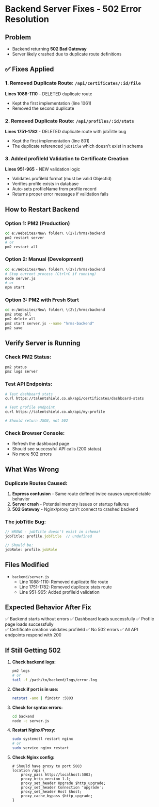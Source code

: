 # Backend Server Fixes - 502 Error Resolution

## Problem
- Backend returning **502 Bad Gateway**
- Server likely crashed due to duplicate route definitions

## ✅ Fixes Applied

### 1. Removed Duplicate Route: `/api/certificates/:id/file`
**Lines 1088-1110** - DELETED duplicate route
- Kept the first implementation (line 1061)
- Removed the second duplicate

### 2. Removed Duplicate Route: `/api/profiles/:id/stats`
**Lines 1751-1782** - DELETED duplicate route with jobTitle bug
- Kept the first implementation (line 801)
- The duplicate referenced `jobTitle` which doesn't exist in schema

### 3. Added profileId Validation to Certificate Creation
**Lines 951-965** - NEW validation logic
- Validates profileId format (must be valid ObjectId)
- Verifies profile exists in database
- Auto-sets profileName from profile record
- Returns proper error messages if validation fails

## How to Restart Backend

### Option 1: PM2 (Production)
```bash
cd e:/Websites/New\ folder\ \(2\)/hrms/backend
pm2 restart server
# or
pm2 restart all
```

### Option 2: Manual (Development)
```bash
cd e:/Websites/New\ folder\ \(2\)/hrms/backend
# Stop current process (Ctrl+C if running)
node server.js
# or
npm start
```

### Option 3: PM2 with Fresh Start
```bash
cd e:/Websites/New\ folder\ \(2\)/hrms/backend
pm2 stop all
pm2 delete all
pm2 start server.js --name "hrms-backend"
pm2 save
```

## Verify Server is Running

### Check PM2 Status:
```bash
pm2 status
pm2 logs server
```

### Test API Endpoints:
```bash
# Test dashboard stats
curl https://talentshield.co.uk/api/certificates/dashboard-stats

# Test profile endpoint  
curl https://talentshield.co.uk/api/my-profile

# Should return JSON, not 502
```

### Check Browser Console:
- Refresh the dashboard page
- Should see successful API calls (200 status)
- No more 502 errors

## What Was Wrong

### Duplicate Routes Caused:
1. **Express confusion** - Same route defined twice causes unpredictable behavior
2. **Server crash** - Potential memory issues or startup failures
3. **502 Gateway** - Nginx/proxy can't connect to crashed backend

### The jobTitle Bug:
```javascript
// WRONG - jobTitle doesn't exist in schema!
jobTitle: profile.jobTitle  // undefined

// Should be:
jobRole: profile.jobRole
```

## Files Modified
- `backend/server.js`
  - Line 1088-1110: Removed duplicate file route
  - Line 1751-1782: Removed duplicate stats route
  - Line 951-965: Added profileId validation

## Expected Behavior After Fix

✅ Backend starts without errors
✅ Dashboard loads successfully
✅ Profile page loads successfully  
✅ Certificate creation validates profileId
✅ No 502 errors
✅ All API endpoints respond with 200

## If Still Getting 502

1. **Check backend logs:**
   ```bash
   pm2 logs
   # or
   tail -f /path/to/backend/logs/error.log
   ```

2. **Check if port is in use:**
   ```bash
   netstat -ano | findstr :5003
   ```

3. **Check for syntax errors:**
   ```bash
   cd backend
   node -c server.js
   ```

4. **Restart Nginx/Proxy:**
   ```bash
   sudo systemctl restart nginx
   # or
   sudo service nginx restart
   ```

5. **Check Nginx config:**
   ```nginx
   # Should have proxy to port 5003
   location /api {
       proxy_pass http://localhost:5003;
       proxy_http_version 1.1;
       proxy_set_header Upgrade $http_upgrade;
       proxy_set_header Connection 'upgrade';
       proxy_set_header Host $host;
       proxy_cache_bypass $http_upgrade;
   }
   ```
